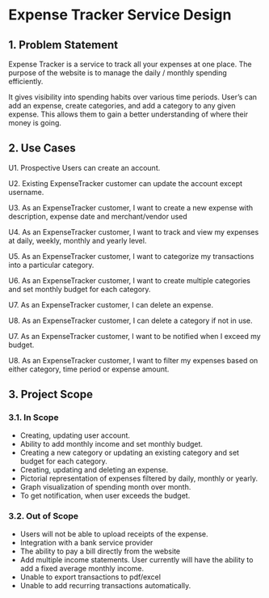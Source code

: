 # Expense Tracker Service Design

## 1. Problem Statement

Expense Tracker is a service to track all your expenses at one place. The purpose of the website is to manage the 
daily / monthly spending efficiently.

It gives visibility into spending habits over various time periods. User’s can
add an expense, create categories, and add a category to any given
expense. This allows them to gain a better understanding of where their
money is going.

## 2. Use Cases

U1. Prospective Users can create an account.

U2. Existing ExpenseTracker customer can update the account except username. 

U3. As an ExpenseTracker customer, I want to create a new expense with description, 
expense date and merchant/vendor used

U4. As an ExpenseTracker customer, I want to track and view my expenses at daily, 
weekly, monthly and yearly level.

U5. As an ExpenseTracker customer, I want to categorize my transactions into a particular category.

U6. As an ExpenseTracker customer, I want to create multiple categories and 
set monthly budget for each category.

U7. As an ExpenseTracker customer, I can delete an expense.

U8. As an ExpenseTracker customer, I can delete a category if not in use. 

U7. As an ExpenseTracker customer, I want to be notified when I exceed my budget. 

U8. As an ExpenseTracker customer, I want to filter my expenses based on either category, time period or 
expense amount.

## 3. Project Scope

### 3.1. In Scope

* Creating, updating user account.
* Ability to add monthly income and set monthly budget. 
* Creating a new category or updating an existing category and set budget for each category.
* Creating, updating and deleting an expense. 
* Pictorial representation of expenses filtered by daily, monthly or yearly. 
* Graph visualization of spending month over month. 
* To get notification, when user exceeds the budget.

### 3.2. Out of Scope

* Users will not be able to upload receipts of the expense.
* Integration with a bank service provider
* The ability to pay a bill directly from the website
* Add multiple income statements. User currently will have the ability to add a fixed average monthly income.
* Unable to export transactions to pdf/excel
* Unable to add recurring transactions automatically.